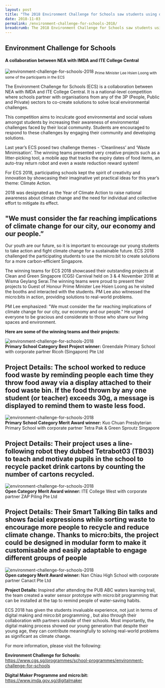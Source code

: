 ```yaml
---
layout: post
title: "The 2018 Environment Challenge for Schools saw students using digital making technology to solve climate problems of today"
date: 2018-11-03
permalink: /environment-challenge-for-schools-2018/
breadcrumb: The 2018 Environment Challenge for Schools saw students using digital making technology to solve climate problems of today
---
```


## Environment Challenge for Schools
#### A collaboration between NEA with IMDA and ITE College Central

![environment-challenge-for-schools-2018](/images/stories/features/environment-challenge-for-schools-2018/environment-challenge-for-schools-2018-1.jpg)
<sub>Prime Minister Lee Hsien Loong with some of the participants in the ECS</sub>

The Environment Challenge for Schools (ECS) is a collaboration between NEA with IMDA and ITE College Central. It is a national-level competition where schools partner with organisations from any of the 3P (People, Public and Private) sectors to co-create solutions to solve local environmental challenges.

 

This competition aims to inculcate good environmental and social values amongst students by increasing their awareness of environmental challenges faced by their local community.  Students are encouraged to respond to these challenges by engaging their community and developing solutions.

 

Last year’s ECS posed two challenge themes - ‘Cleanliness’ and ‘Waste Minimisation’. The winning teams presented very creative projects such as a litter-picking tool, a mobile app that tracks the expiry dates of food items, an auto-tray return robot and even a waste reduction reward system!

 

For ECS 2018, participating schools kept the spirit of creativity and innovation by showcasing their imaginative yet practical ideas for this year’s theme: Climate Action.

 

2018 was designated as the Year of Climate Action to raise national awareness about climate change and the need for individual and collective effort to mitigate its effect.

 
## "We must consider the far reaching implications of climate change for our city, our economy and our people.”
Our youth are our future, so it is important to encourage our young students to take action and fight climate change for a sustainable future. ECS 2018 challenged the participating students to use the micro:bit to create solutions for a more carbon-efficient Singapore.

 

The winning teams for ECS 2018 showcased their outstanding projects at Clean and Green Singapore (CGS) Carnival held on 3 & 4 November 2018 at Wisma Geylang Serai.The winning teams were proud to present their projects to Guest of Honour Prime Minister Lee Hsien Loong as he visited the booths and interacted with the students. PM Lee also witnessed the micro:bits in action, providing solutions to real-world problems.

 

PM Lee emphasized: "We must consider the far reaching implications of climate change for our city, our economy and our people." He urged everyone to be gracious and considerate to those who share our living spaces and environment.



**Here are some of the winning teams and their projects:**

![environment-challenge-for-schools-2018](/images/stories/features/environment-challenge-for-schools-2018/environment-challenge-for-schools-2018-2.jpg)<br>
**Primary School Category Best Project winner:** Greendale Primary School with corporate partner Ricoh (Singapore) Pte Ltd        

**Project Details:** The school worked to reduce food waste by reminding people each time they throw food away via a display attached to their food waste bin. If the food thrown by any one student (or teacher) exceeds 30g, a message is displayed to remind them to waste less food.
---

![environment-challenge-for-schools-2018](/images/stories/features/environment-challenge-for-schools-2018/environment-challenge-for-schools-2018-3.jpg)<br>
**Primary School Category Merit Award winner:** Kuo Chuan Presbyterian Primary School with corporate partner Tetra Pak & Green Sproutz Singapore                                 

**Project Details:** Their project uses a line-following robot they dubbed Tetrabot03 (TB03) to teach and motivate pupils in the school to recycle packet drink cartons by counting the number of cartons recycled.
---

![environment-challenge-for-schools-2018](/images/stories/features/environment-challenge-for-schools-2018/environment-challenge-for-schools-2018-4.jpg)<br>
**Open Category Merit Award winner:** ITE College West with corporate partner ZAP Piling Pte Ltd    

**Project Details:** Their Smart Talking Bin talks and shows facial expressions while sorting waste to encourage more people to recycle and reduce climate change. Thanks to micro:bits, the project could be designed in modular form to make it customisable and easily adaptable to engage different groups of people
---

![environment-challenge-for-schools-2018](/images/stories/features/environment-challenge-for-schools-2018/environment-challenge-for-schools-2018-5.jpg)<br>
**Open category Merit Award winner:** Nan Chiau High School with corporate partner Canact Pte Ltd    

**Project Details:** Inspired after attending the PUB ABC waters learning trail, the team created a water sensor prototype with micro:bit programming that can be installed at the tap to remind people of water-saving habits.



ECS 2018 has given the students invaluable experience, not just in terms of digital making and mirco:bit programming , but also through their collaboration with partners outside of their schools. Most importantly, the digital making process showed our young generation that despite their young age, they can contribute meaningfully to solving real-world problems as significant as climate change.

 

For more information, please visit the following:

 

**Environment Challenge for Schools:**<br>
https://www.cgs.sg/programmes/school-programmes/environment-challenge-for-schools

 

**Digital Maker Programme and micro:bit:**<br> 
https://www.imda.gov.sg/digitalmaker
